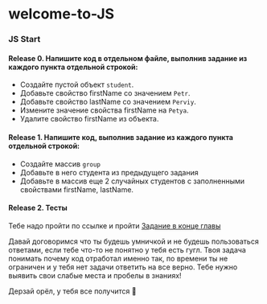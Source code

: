 # welcome-to-JS

### JS Start

#### Release 0. Напишите код  в отдельном файле, выполнив задание из каждого пункта отдельной строкой: 

- Создайте пустой объект `student`.
- Добавьте свойство firstName со значением `Petr`.
- Добавьте свойство lastName со значением `Perviy`.
- Измените значение свойства firstName на `Petya`.
- Удалите свойство firstName из объекта.

#### Release 1. Напишите код, выполнив задание из каждого пункта отдельной строкой: 

- Создайте массив `group`
- Добавьте в него студента из предыдущего задания
- Добавьте в массив еще 2 случайных студентов с заполненными свойствами firstName, lastName.

#### Release 2. Тесты
Тебе надо пройти по ссылке и пройти [Задание в конце главы](https://learn.javascript.ru/type-conversions)

Давай договоримся что ты будешь умничкой и не будешь пользоваться ответами, если тебе что-то не понятно у тебя есть гугл.
Твоя задача понимать почему код отработал именно так, по времени ты не ограничен и у тебя нет задачи ответить на все верно.
Тебе нужно выявить свои слабые места и пробелы в знаниях!

Дерзай орёл, у тебя все получится 🦅
